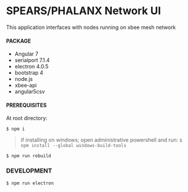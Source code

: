 # SPEARS/PHALANX Network UI
This application interfaces with nodes running on xbee mesh network
#### PACKAGE
- Angular 7
- serialport 7.1.4
- electron 4.0.5
- bootstrap 4
- node.js
- xbee-api
- angular5csv

#### PREREQUISITES
At root directory:

`
$ npm i
`
> if installing on windows; open administrative powershell and run: 
`
$ npm install --global windows-build-tools
`

`
$ npm run rebuild
`
### DEVELOPMENT
`
$ npm run electron
`
